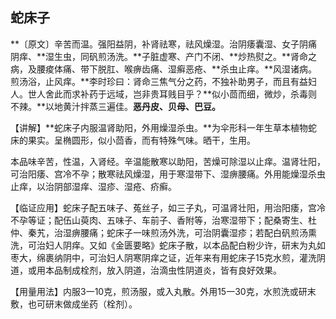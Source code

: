 ## 蛇床子

**〔原文〕辛苦而温。强阳益阴，补肾祛寒，祛风燥湿。治阴痿囊湿、女子阴痛阴痒、**湿生虫，同矾煎汤洗。**子脏虚寒、产门不闭、**炒热熨之。**肾命之病，及腰痠体痛、带下脱肛、喉痹齿痛、湿癣恶疮、**杀虫止痒。**风湿诸病。煎汤浴，止风痒。**李时珍曰：肾命三焦气分之药，不独补助男子，而且有益妇人。世人舍此而求补药于远域，岂非贵耳贱目乎？**似小茴而细，微炒，杀毒则不辣。**以地黄汁拌蒸三遍佳。**恶丹皮、贝母、巴豆。**

【讲解】**蛇床子内服温肾助阳，外用燥湿杀虫。**为伞形科一年生草本植物蛇床的果实。呈椭圆形，似小茴香，而有特殊气味。晒干，生用。

本品味辛苦，性温，入肾经。辛温能散寒以助阳，苦燥可除湿以止痒。温肾壮阳，可治阳痿、宫冷不孕；散寒祛风燥湿，用于寒湿带下、湿痹腰痛。外用能燥湿杀虫止痒，以治阴部湿痒、湿疹、湿疮、疥癣。

【临证应用】蛇床子配五味子、菟丝子，如三子丸，可温肾壮阳，用治阳痿，宫冷不孕等证；配伍山萸肉、五味子、车前子、香附等，治寒湿带下；配桑寄生、杜仲、秦艽，治湿痹腰痛；蛇床子一味煎汤外洗，可治阴囊湿疹；若配白矾煎汤熏洗，可治妇人阴痒。又如《金匮要略》蛇床子散，以本品配白粉少许，研末为丸如枣大，绵裹纳阴中，可治妇人阴寒阴痒之证，近年来有用蛇床子15克水煎，灌洗阴道，或用本品制成栓剂，放入阴道，治滴虫性阴道炎，皆有良好效果。

【用量用法】内服3一10克，煎汤服，或入丸散。外用15一30克，水煎洗或研末敷，也可研末做成坐药（栓剂）。
